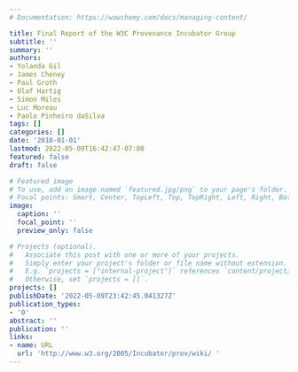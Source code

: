 ```yaml
---
# Documentation: https://wowchemy.com/docs/managing-content/

title: Final Report of the W3C Provenance Incubator Group
subtitle: ''
summary: ''
authors:
- Yolanda Gil
- James Cheney
- Paul Groth
- Olaf Hartig
- Simon Miles
- Luc Moreau
- Paolo Pinheiro daSilva
tags: []
categories: []
date: '2010-01-01'
lastmod: 2022-05-09T16:42:47-07:00
featured: false
draft: false

# Featured image
# To use, add an image named `featured.jpg/png` to your page's folder.
# Focal points: Smart, Center, TopLeft, Top, TopRight, Left, Right, BottomLeft, Bottom, BottomRight.
image:
  caption: ''
  focal_point: ''
  preview_only: false

# Projects (optional).
#   Associate this post with one or more of your projects.
#   Simply enter your project's folder or file name without extension.
#   E.g. `projects = ["internal-project"]` references `content/project/deep-learning/index.md`.
#   Otherwise, set `projects = []`.
projects: []
publishDate: '2022-05-09T23:42:45.041327Z'
publication_types:
- '0'
abstract: ''
publication: ''
links:
- name: URL
  url: 'http://www.w3.org/2005/Incubator/prov/wiki/ '
---
```

